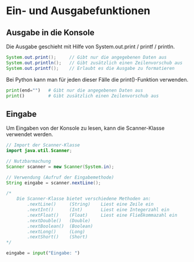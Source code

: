 # Ein- und Ausgabefunktionen

## Ausgabe in die Konsole
Die Ausgabe geschieht mit Hilfe von System.out.print / printf / println.
```JAVA
System.out.print();     // Gibt nur die angegebenen Daten aus
System.out.println();   // Gibt zusätzlich einen Zeilenvorschub aus
System.out.printf();    // Erlaubt es die Ausgabe zu formatieren
```

Bei Python kann man für jeden dieser Fälle die print()-Funktion verwenden.
```PYTHON
print(end="")   # Gibt nur die angegebenen Daten aus
print()         # Gibt zusätzlich einen Zeilenvorschub aus
```
## Eingabe
Um Eingaben von der Konsole zu lesen, kann die Scanner-Klasse verwendet werden.
```JAVA
// Import der Scanner-Klasse
import java.util.Scanner;

// Nutzbarmachung
Scanner scanner = new Scanner(System.in);

// Verwendung (Aufruf der Eingabemethode)
String eingabe = scanner.nextLine();

/*
    Die Scanner-Klasse bietet verschiedene Methoden an:
        .nextLine()     (String)    Liest eine Zeile ein
        .nextInt()      (Int)       Liest eine Integerzahl ein
        .nextFloat()    (Float)     Liest eine Fließkommazahl ein
        .nextDouble()   (Double)
        .nextBoolean()  (Boolean)
        .nextLong()     (Long)
        .nextShort()    (Short)
*/
```

```PYTHON
eingabe = input("Eingabe: ")
```
